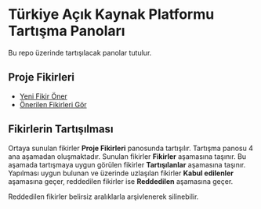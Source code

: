 # Türkiye Açık Kaynak Platformu Tartışma Panoları

Bu repo üzerinde tartışılacak panolar tutulur.

## Proje Fikirleri

- [Yeni Fikir Öner](https://github.com/acikkaynakplatformu/tartisma/issues/new?projects=acikkaynakplatformu/tartisma/1&template=yeni-fikir.md)
- [Önerilen Fikirleri Gör](https://github.com/acikkaynakplatformu/tartisma/projects/1)

## Fikirlerin Tartışılması

Ortaya sunulan fikirler **Proje Fikirleri** panosunda tartışılır. Tartışma panosu 4 ana aşamadan oluşmaktadır. Sunulan fikirler **Fikirler** aşamasına taşınır. Bu aşamada tartışmaya uygun görülen fikirler **Tartışılanlar** aşamasına taşınır. Yapılması uygun bulunan ve üzerinde uzlaşılan fikirler **Kabul edilenler** aşamasına geçer, reddedilen fikirler ise **Reddedilen** aşamasına geçer.

Reddedilen fikirler belirsiz aralıklarla arşivlenerek silinebilir.
